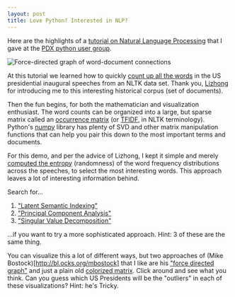 ```yaml
---
layout: post
title: Love Python? Interested in NLP?
---
```


Here are the highlights of a [tutorial on Natural Language Processing](http://www.hobsonlane.com/pug/) that I gave at the [PDX python user group](http://www.meetup.com/pdxpython/).

![Force-directed graph of word-document connections](//images/word-doc-graph.png)

At this tutorial we learned how to quickly [count up all the words](http://www.hobsonlane.com/pug/pug/docs/slidedeck-pdxpy/index.html#9) in the US presidential inaugural speeches from an NLTK data set. Thank you, [Lizhong](http://web.mit.edu/lizhong/www/) for introducing me to this interesting historical corpus (set of documents).

Then the fun begins, for both the mathematician and visualization enthusiast. The word counts can be organized into a large, but sparse matrix called an [occurrence matrix](http://www.hobsonlane.com/pug/pug/docs/slidedeck-pdxpy/index.html#11) (or [TFIDF](http://stanford.edu/~rjweiss/public_html/IRiSS2013/text2/notebooks/tfidf.html), in NLTK terminology). Python's [numpy](http://www.numpy.org/) library has plenty of SVD and other matrix manipulation functions that can help you pair this down to the most important terms and documents. 

For this demo, and per the advice of Lizhong, I kept it simple and merely [computed the entropy](https://github.com/hobson/pug/blob/master/pug/nlp/inaugural.py) (randomness) of the word frequency distributions across the speeches, to select the most interesting words. This approach leaves a lot of interesting information behind. 

Search for...

1. ["Latent Semantic Indexing"](http://en.wikipedia.org/wiki/Latent_semantic_analysis)
1. ["Principal Component Analysis"](http://en.wikipedia.org/wiki/Principal_component_analysis)
1. ["Singular Value Decomposition"](http://en.wikipedia.org/wiki/Singular_value_decomposition)

...if you want to try a more sophisticated approach. Hint: 3 of these are the same thing.

You can visualize this a lot of different ways, but two approaches of (Mike Bostock)[http://bl.ocks.org/mbostock] that I like are his ["force directed graph"](http://www.hobsonlane.com/pug/pug/miner/static/occurrence_force_graph.html) and just a plain old [colorized matrix](http://www.hobsonlane.com/pug/pug/miner/static/doc_cooccurrence.html). Click around and see what you think. Can you guess which US Presidents will be the "outliers" in each of these visualizations? Hint: he's Tricky.